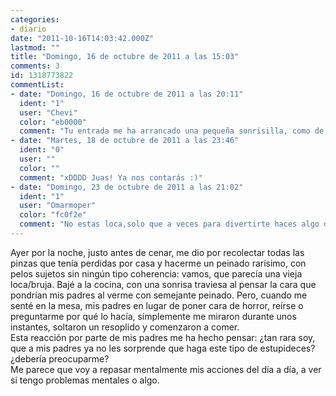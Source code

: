 ```yaml
---
categories:
- diario
date: "2011-10-16T14:03:42.000Z"
lastmod: ""
title: "Domingo, 16 de octubre de 2011 a las 15:03"
comments: 3
id: 1318773822
commentList:
- date: "Domingo, 16 de octubre de 2011 a las 20:11"
  ident: "1"
  user: "Chevi"
  color: "eb0000"
  comment: "Tu entrada me ha arrancado una pequeña sonrisilla, como de complicidad"
- date: "Martes, 18 de octubre de 2011 a las 23:46"
  ident: "0"
  user: ""
  color: ""
  comment: "xDDDD Juas! Ya nos contarás :)"
- date: "Domingo, 23 de octubre de 2011 a las 21:02"
  ident: "1"
  user: "Omarmoper"
  color: "fc0f2e"
  comment: "No estas loca,solo que a veces para divertirte haces algo diferente de lo normal,no quiere decir que sea malo,sino original.Mola."
---
```


Ayer por la noche, justo antes de cenar, me dio por recolectar todas las pinzas que tenía perdidas por casa y hacerme un peinado rarísimo, con pelos sujetos sin ningún tipo coherencia: vamos, que parecía una vieja loca/bruja. Bajé a la cocina, con una sonrisa traviesa al pensar la cara que pondrían mis padres al verme con semejante peinado. Pero, cuando me senté en la mesa, mis padres en lugar de poner cara de horror, reírse o preguntarme por qué lo hacía, símplemente me miraron durante unos instantes, soltaron un resoplido y comenzaron a comer.  
Esta reacción por parte de mis padres me ha hecho pensar: ¿tan rara soy, que a mis padres ya no les sorprende que haga este tipo de estupideces? ¿debería preocuparme?  
Me parece que voy a repasar mentalmente mis acciones del día a día, a ver si tengo problemas mentales o algo.